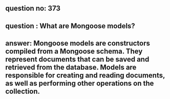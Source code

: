 
      
## question no: 373

## question : What are Mongoose models?

## answer: Mongoose models are constructors compiled from a Mongoose schema. They represent documents that can be saved and retrieved from the database. Models are responsible for creating and reading documents, as well as performing other operations on the collection.
      
